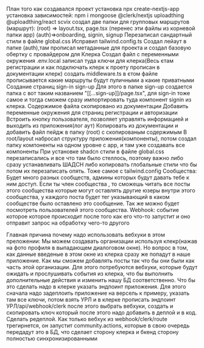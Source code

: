План того как создавался проект
установка npx create-nextjs-app
установка зависимостей: npm i mongoose @clerk/nextjs uploadthing @uploadthing/react scvix
создал две папки для групповых маршрутов (маршрут):
(root) => layout.tsx, page.tsx (перенес эти файлы из корневой папки арр)
(auth)=>onboarding, signin, signup
Перезаписал сандартный стили в файле global.css
Исправил tailwind.config.ts
Создал лейаут в папке (auth),там прописал метаданные для проекта и создал базовую обертку с провайдером для Клерка
Создал файл с переменными окружения .env.local записал туда ключи для клерка(Весь єтам регистрации и как подключать клерк к проету прописан в документации клерк)
создать middleware.ts в єтом файле прописывается какие маршруты будут пуличными а какие приватными
Создание страниц sign-in sign-up Для этого в папке sign-up создается папка с вот таким названием "[[...sign-up]]/page.tsx", для sign-in тоже самое и тогда сможем сразу импортировать туда компонент signin из клерка. Содержимое файла скопировано из документации
Добавить переменные окружения для страниц регистрации и авторизации
Встроить кнопку пользователя, позволяет управлять информацией и выходить из приложения(лог аут) Копировать из документации и добавить файл пейдж в папку (root) c скопированым содержимым
В root/layout набросал структуру приложения(компоненты), потом создал папку компоненты на одном уровне с арр, и там уже создавать все компоненты
При установке shadcn стили в файле global.css перезаписались и все что там было стеллось, поэтому важно либо сразу устанавливать ШАДСН либо копировать глобальные стили что бы потом их перезаписать опять. Тоже самое с tailwind.config
Сообщества:
    Будет много разных сообществ, админы которых будут давать тебе к ним доступ. Если ты член сообщества , то сможешь читать все посты этого сообщества которые могут оставлять другие юзеры внутри этого сообщества, у каждого поста будет тег указывающий в каком сообществе было оставлено это сообщение. Так же можно будет посмотреть пользователей этого сообщества.
Webhook: событие которое которое происходит после того как его что-то запустит и оно отправит запрос на обработку чего-то другого

Главная причина почему надо использовать вебхуки в этом преложении:
Мы можем создавать организации используя клекр(нажав на фото профиля в выпадающем диалоговом окне). Но вопрос в том, как данные введеные в этом окне из клерка сразу же попадут в наше приложение. Как мы сможем добавлять посты так что бы они были как часть этой организации. Для этого потребуются вебхуки, которые будут ожидать и прослушивать события из клерка, что бы выполнить дополнительные действия и изменить нашу БД соответственно.
Что бы это сделать надо в клерке указать эндпоинт приложения. Для этого сначала надо задеплоить приложение на версель к примеру, указать там все ключи, потом взять УРЛ и в клерке прописать эндпоинт УРЛ/api/webhook/clerk
после этого выбрать вебхуки, создать и скопировать ключ который после этого надо добавить в деплой и в код. Сделать редеплой.
Как только вебхук из webhook/clerk/route трегирнется, он запустит community.actions, которые в свою очередь передадут это в БД, что сделает сторону клерка и бкенд сторону полностью синхронизированными